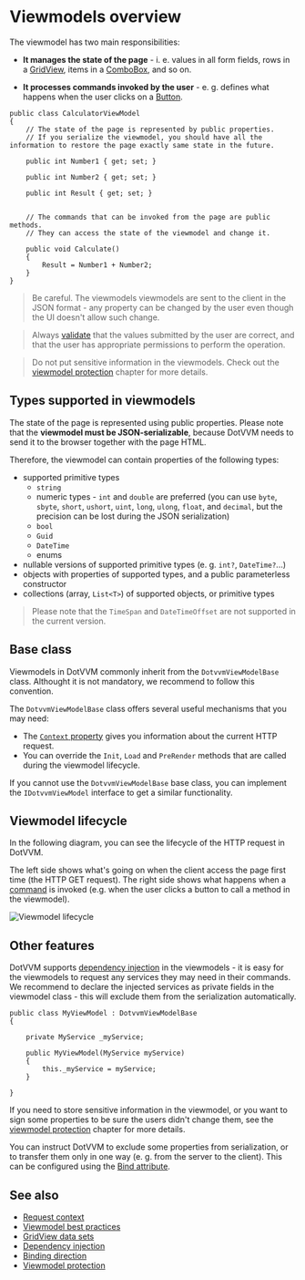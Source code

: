 # Viewmodels overview

The viewmodel has two main responsibilities:

+ **It manages the state of the page** - i. e. values in all form fields, rows in a [GridView](~/controls/builtin/GridView), items in a [ComboBox](~/controls/builtin/ComboBox), and so on.

+ **It processes commands invoked by the user** - e. g. defines what happens when the user clicks on a [Button](~/controls/builtin/Button). 

```CSHARP
public class CalculatorViewModel 
{
    // The state of the page is represented by public properties.
    // If you serialize the viewmodel, you should have all the information to restore the page exactly same state in the future.

    public int Number1 { get; set; }

    public int Number2 { get; set; }

    public int Result { get; set; }


    // The commands that can be invoked from the page are public methods.
    // They can access the state of the viewmodel and change it.

    public void Calculate() 
    {
        Result = Number1 + Number2;
    }
}
```

> Be careful. The viewmodels viewmodels are sent to the client in the JSON format - any property can be changed by the user even though the UI doesn't allow such change. 

> Always [validate](~/pages/concepts/validation/overview) that the values submitted by the user are correct, and that the user has appropriate permissions to perform the operation. 

> Do not put sensitive information in the viewmodels. Check out the [viewmodel protection](viewmodel-protection) chapter for more details.

## Types supported in viewmodels

The state of the page is represented using public properties. Please note that the **viewmodel must be JSON-serializable**, because DotVVM needs to send it to the browser together with the page HTML. 

Therefore, the viewmodel can contain properties of the following types:

* supported primitive types
    * `string`
    * numeric types - `int` and `double` are preferred (you can use `byte`, `sbyte`, `short`, `ushort`, `uint`, `long`, `ulong`, `float`, and `decimal`, but the precision can be lost during the JSON serialization)
    * `bool`
    * `Guid`
    * `DateTime`
    * enums
* nullable versions of supported primitive types (e. g. `int?`, `DateTime?`...)
* objects with properties of supported types, and a public parameterless constructor
* collections (array, `List<T>`) of supported objects, or primitive types

> Please note that the `TimeSpan` and `DateTimeOffset` are not supported in the current version. 

## Base class

Viewmodels in DotVVM commonly inherit from the `DotvvmViewModelBase` class. Althought it is not mandatory, we recommend to follow this convention.

The `DotvvmViewModelBase` class offers several useful mechanisms that you may need:

* The [`Context` property](request-context) gives you information about the current HTTP request.
* You can override the `Init`, `Load` and `PreRender` methods that are called during the viewmodel lifecycle.

If you cannot use the `DotvvmViewModelBase` base class, you can implement the `IDotvvmViewModel` interface to get a similar functionality.

## Viewmodel lifecycle

In the following diagram, you can see the lifecycle of the HTTP request in DotVVM. 

The left side shows what's going on when the client access the page first time (the HTTP GET request). The right side shows what happens when a [command](~/pages/concepts/respond-to-user-actions/commands) is invoked (e.g. when the user clicks a button to call a method in the viewmodel).

![Viewmodel lifecycle](viewmodels-img1.png)

## Other features

DotVVM supports [dependency injection](~/pages/concepts/configuration/dependency-injection/overview) in the viewmodels - it is easy for the viewmodels to request any services they may need in their commands. We recommend to declare the injected services as private fields in the viewmodel class - this will exclude them from the serialization automatically.

```CSHARP
public class MyViewModel : DotvvmViewModelBase 
{

    private MyService _myService;

    public MyViewModel(MyService myService)
    {
        this._myService = myService;
    }

}
```

If you need to store sensitive information in the viewmodel, or you want to sign some properties to be sure the users didn't change them, see the [viewmodel protection](viewmodel-protection) chapter for more details.

You can instruct DotVVM to exclude some properties from serialization, or to transfer them only in one way (e. g. from the server to the client). This can be configured using the [Bind attribute](binding-direction).

## See also

* [Request context](request-context)
* [Viewmodel best practices](work-with-data/best-practices)
* [GridView data sets](work-with-data/gridview-data-sets)
* [Dependency injection](~/pages/concepts/configuration/dependency-injection/overview)
* [Binding direction](binding-direction)
* [Viewmodel protection](viewmodel-protection)
